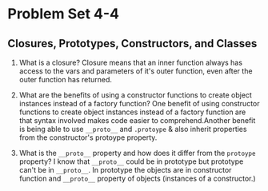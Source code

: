 # Problem Set 4-4

## Closures, Prototypes, Constructors, and Classes

1. What is a closure?
Closure means that an inner function always has access to the vars and parameters of it's outer function, even after the outer function has returned.

2. What are the benefits of using a constructor functions to create object instances instead of a factory function?
One benefit of using  constructor functions to create object instances instead of a factory function are that syntax involved makes code easier to comprehend.Another benefit is being able to use `__proto__` and `.protoype` & also inherit properties from the constructor's protoype property.

3. What is the `__proto__` property and how does it differ from the `protoype` property?
I know that `__proto__` could be in prototype but prototype can't be in `__proto__`. In prototype the objects are in constructor function and `__proto__` property of objects (instances of a constructor.) 

